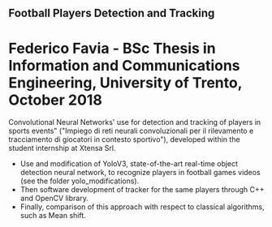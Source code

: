 ## Football Players Detection and  Tracking
# Federico Favia - BSc Thesis in Information and Communications Engineering, University of Trento, October 2018

Convolutional Neural Networks' use for detection and tracking of players in sports events" ("Impiego di reti neurali convoluzionali per il rilevamento e tracciamento di giocatori in contesto sportivo"), developed within the student internship at Xtensa Srl.
- Use and modification of YoloV3, state-of-the-art real-time object detection neural network, to recognize players in football games videos (see the folder yolo_modifications). 
- Then software development of tracker for the same players through C++ and OpenCV library. 
- Finally, comparison of this approach with respect to classical algorithms, such as Mean shift.
